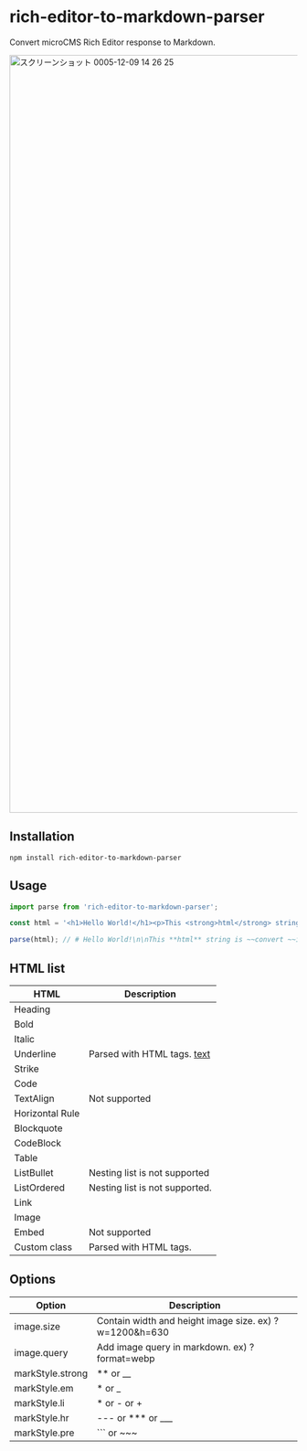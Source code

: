 # rich-editor-to-markdown-parser

Convert microCMS Rich Editor response to Markdown.

<img width="1326" alt="スクリーンショット 0005-12-09 14 26 25" src="https://github.com/hiro08gh/rich-editor-to-markdown-parser/assets/39504660/68c9397f-1c80-45fa-97be-ca3fdc1e46ef">

## Installation

```
npm install rich-editor-to-markdown-parser
```

## Usage

```js
import parse from 'rich-editor-to-markdown-parser';

const html = '<h1>Hello World!</h1><p>This <strong>html</strong> string is <s>convert</s>into <a href="https://exampe.com">markdown.</a></p>'

parse(html); // # Hello World!\n\nThis **html** string is ~~convert ~~into [markdown.](https://exampe.com)
```

## HTML list

| HTML | Description |
| --- | --- |
| Heading |  |
| Bold |  |
| Italic |  |
| Underline | Parsed with HTML tags. <u>text</u> |
| Strike |  |
| Code |  |
| TextAlign | Not supported |
| Horizontal Rule |  |
| Blockquote |  |
| CodeBlock |  |
| Table |  |
| ListBullet | Nesting list is not supported |
| ListOrdered | Nesting list is not supported. |
| Link |  |
| Image |  |
| Embed | Not supported |
| Custom class | Parsed with HTML tags. <span class='class'></span> |

## Options

| Option | Description |
| --- | --- |
| image.size | Contain width and height image size. ex) ?w=1200&h=630 |
| image.query | Add image query in markdown. ex) ?format=webp |
| markStyle.strong | ** or __ |
| markStyle.em | *  or _ |
| markStyle.li |  * or - or + |
| markStyle.hr | --- or *** or ___ |
| markStyle.pre | ``` or ~~~ |
